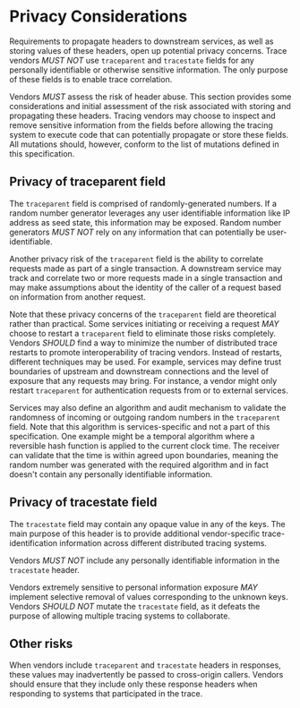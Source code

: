 # Privacy Considerations

Requirements to propagate headers to downstream services, as well as storing values of these headers, open up potential privacy concerns. Trace vendors _MUST NOT_ use `traceparent` and `tracestate` fields for any personally identifiable or otherwise sensitive information. The only purpose of these fields is to enable trace correlation.

Vendors _MUST_ assess the risk of header abuse. This section provides some considerations and initial assessment of the risk associated with storing and propagating these headers. Tracing vendors may choose to inspect and remove sensitive information from the fields before allowing the tracing system to execute code that can potentially propagate or store these fields. All mutations should, however, conform to the list of mutations defined in this specification.

## Privacy of traceparent field

The `traceparent` field is comprised of randomly-generated numbers. If a random number generator leverages any user identifiable information like IP address as seed state, this information may be exposed. Random number generators _MUST NOT_ rely on any information that can potentially be user-identifiable.

Another privacy risk of the `traceparent` field is the ability to correlate requests made as part of a single transaction. A downstream service may track and correlate two or more requests made in a single transaction and may make assumptions about the identity of the caller of a request based on information from another request.

Note that these privacy concerns of the `traceparent` field are theoretical rather than practical. Some services initiating or receiving a request _MAY_ choose to restart a `traceparent` field to eliminate those risks completely. Vendors _SHOULD_ find a way to minimize the number of <a>distributed trace</a> restarts to promote interoperability of tracing vendors. Instead of restarts, different techniques may be used. For example, services may define trust boundaries of upstream and downstream connections and the level of exposure that any requests may bring. For instance, a vendor might only restart `traceparent` for authentication requests from or to external services.

Services may also define an algorithm and audit mechanism to validate the randomness of incoming or outgoing random numbers in the `traceparent` field. Note that this algorithm is services-specific and not a part of this specification. One example might be a temporal algorithm where a reversible hash function is applied to the current clock time. The receiver can validate that the time is within agreed upon boundaries, meaning the random number was generated with the required algorithm and in fact doesn't contain any personally identifiable information.

## Privacy of tracestate field

The `tracestate` field may contain any opaque value in any of the keys. The main purpose of this header is to provide additional vendor-specific trace-identification information across different distributed tracing systems.

Vendors _MUST NOT_ include any personally identifiable information in the `tracestate` header.

Vendors extremely sensitive to personal information exposure _MAY_ implement selective removal of values corresponding to the unknown keys. Vendors _SHOULD NOT_ mutate the `tracestate` field, as it defeats the purpose of allowing multiple tracing systems to collaborate.

## Other risks

When vendors include `traceparent` and `tracestate` headers in responses, these values may inadvertently be passed to cross-origin callers. Vendors should ensure that they include only these response headers when responding to systems that participated in the trace.
